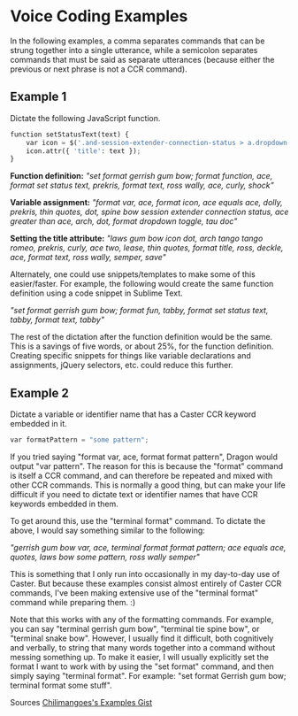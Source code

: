 # Voice Coding Examples

In the following examples, a comma separates commands that can be strung together into a single utterance, while a semicolon separates commands that must be said as separate utterances (because either the previous or next phrase is not a CCR command).

## Example 1

Dictate the following JavaScript function.

```python
function setStatusText(text) {
    var icon = $('.and-session-extender-connection-status > a.dropdown-toggle');
    icon.attr({ 'title': text });
}
```

**Function definition:**
_"set format gerrish gum bow; format function, ace, format set status text, prekris, format text, ross wally, ace, curly, shock"_

**Variable assignment:**
_"format var, ace, format icon, ace equals ace, dolly, prekris, thin quotes, dot, spine bow session extender connection status, ace greater than ace, arch, dot, format dropdown toggle, tau doc"_

**Setting the title attribute:**
_"laws gum bow icon dot, arch tango tango romeo, prekris, curly, ace two, lease, thin quotes, format title, ross, deckle, ace, format text, ross wally, semper, save"_

Alternately, one could use snippets/templates to make some of this easier/faster. For example, the following
would create the same function definition using a code snippet in Sublime Text.

_"set format gerrish gum bow; format fun, tabby, format set status text, tabby, format text, tabby"_

The rest of the dictation after the function definition would be the same. This is a savings of five words, or about 25%, for the function definition. Creating specific snippets for things like variable declarations and assignments, jQuery selectors, etc. could reduce this further.

## Example 2

Dictate a variable or identifier name that has a Caster CCR keyword embedded in it.

```python
var formatPattern = "some pattern";
```

If you tried saying "format var, ace, format format pattern", Dragon would output "var pattern". The reason for this is because the "format" command is itself a CCR command, and can therefore be repeated and mixed with other CCR commands. This is normally a good thing, but can make your life difficult if you need to dictate text or identifier names that have CCR keywords embedded in them.

To get around this, use the "terminal format" command. To dictate the above, I would say something similar to the following:

_"gerrish gum bow var, ace, terminal format format pattern; ace equals ace, quotes, laws bow some pattern, ross wally semper"_

This is something that I only run into occasionally in my day-to-day use of Caster. But because these examples consist almost entirely of Caster CCR commands, I've been making extensive use of the "terminal format" command while preparing them. :)

Note that this works with any of the formatting commands. For example, you can say "terminal gerrish gum bow", "terminal tie spine bow", or "terminal snake bow". However, I usually find it difficult, both cognitively and verbally, to string that many words together into a command without messing something up. To make it easier, I will usually explicitly set the format I want to work with by using the "set format" command, and then simply saying "terminal format". For example: "set format Gerrish gum bow; terminal format some stuff".

Sources [Chilimangoes's Examples Gist](https://gist.github.com/chilimangoes/f6ae51ca53d96a19a46c45ecd4b0d296)